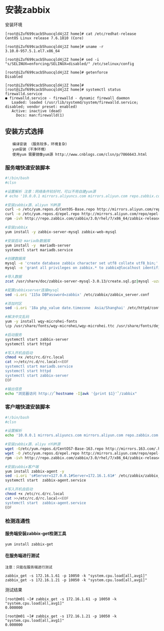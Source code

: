 # 安装zabbix
安装环境

    [root@iZuf699cacb5huocqld4j2Z home]# cat /etc/redhat-release
    CentOS Linux release 7.6.1810 (Core)
    
    [root@iZuf699cacb5huocqld4j2Z home]# uname -r
    3.10.0-957.5.1.el7.x86_64
    
    [root@iZuf699cacb5huocqld4j2Z home]# sed -i "s/SELINUX=enforcing/SELINUX=disabled/" /etc/selinux/config
    
    [root@iZuf699cacb5huocqld4j2Z home]# getenforce
    Disabled
    
    [root@iZuf699cacb5huocqld4j2Z home]#
    [root@iZuf699cacb5huocqld4j2Z home]# systemctl status firewalld.service
    ● firewalld.service - firewalld - dynamic firewall daemon
       Loaded: loaded (/usr/lib/systemd/system/firewalld.service; disabled; vendor preset: enabled)
       Active: inactive (dead)
         Docs: man:firewalld(1)

## 安装方式选择


    　　编译安装 （服务较多，环境复杂）
    　　yum安装（干净环境）
    　　使用yum 需要镜像yum源 http://www.cnblogs.com/clsn/p/7866643.html

### 服务端快速安装脚本
```bash
#!/bin/bash
#clsn

#设置解析 注意：网络条件较好时，可以不用自建yum源
# echo '10.0.0.1 mirrors.aliyuncs.com mirrors.aliyun.com repo.zabbix.com' >> /etc/hosts

#安装zabbix源、aliyun YUM源
curl -o /etc/yum.repos.d/CentOS-Base.repo http://mirrors.aliyun.com/repo/Centos-7.repo
curl -o /etc/yum.repos.d/epel.repo http://mirrors.aliyun.com/repo/epel-7.repo
rpm -ivh http://repo.zabbix.com/zabbix/3.0/rhel/7/x86_64/zabbix-release-3.0-1.el7.noarch.rpm

#安装zabbix 
yum install -y zabbix-server-mysql zabbix-web-mysql

#安装启动 mariadb数据库
yum install -y  mariadb-server
systemctl start mariadb.service

#创建数据库
mysql -e 'create database zabbix character set utf8 collate utf8_bin;'
mysql -e 'grant all privileges on zabbix.* to zabbix@localhost identified by "zabbix";'

#导入数据
zcat /usr/share/doc/zabbix-server-mysql-3.0.13/create.sql.gz|mysql -uzabbix -pzabbix zabbix

#配置zabbixserver连接mysql
sed -i.ori '115a DBPassword=zabbix' /etc/zabbix/zabbix_server.conf

#添加时区
sed -i.ori '18a php_value date.timezone  Asia/Shanghai' /etc/httpd/conf.d/zabbix.conf

#解决中文乱码
yum -y install wqy-microhei-fonts
\cp /usr/share/fonts/wqy-microhei/wqy-microhei.ttc /usr/share/fonts/dejavu/DejaVuSans.ttf

#启动服务
systemctl start zabbix-server
systemctl start httpd

#写入开机自启动
chmod +x /etc/rc.d/rc.local
cat >>/etc/rc.d/rc.local<<EOF
systemctl start mariadb.service
systemctl start httpd
systemctl start zabbix-server
EOF

#输出信息
echo "浏览器访问 http://`hostname -I|awk '{print $1}'`/zabbix"
```


### 客户端快速安装脚本
```bash
#!/bin/bash
#clsn

#设置解析
echo '10.0.0.1 mirrors.aliyuncs.com mirrors.aliyun.com repo.zabbix.com' >> /etc/hosts

#安装zabbix源、aliyu nYUM源
wget -O/etc/yum.repos.d/CentOS7-Base-163.repo http://mirrors.163.com/.help/CentOS7-Base-163.repo && \
wget -O /etc/yum.repos.d/epel.repo http://mirrors.aliyun.com/repo/epel-7.repo
rpm -ivh http://repo.zabbix.com/zabbix/3.0/rhel/7/x86_64/zabbix-release-3.0-1.el7.noarch.rpm

#安装zabbix客户端
yum install zabbix-agent -y
sed -i.ori 's#Server=127.0.0.1#Server=172.16.1.61#' /etc/zabbix/zabbix_agentd.conf
systemctl start  zabbix-agent.service

#写入开机自启动
chmod +x /etc/rc.d/rc.local
cat >>/etc/rc.d/rc.local<<EOF
systemctl start  zabbix-agent.service
EOF
```

### 检测连通性
#### 服务端安装zabbix-get检测工具

    yum install zabbix-get

#### 在服务端进行测试
    注意：只能在服务端进行测试
    
    zabbix_get -s 172.16.1.61 -p 10050 -k "system.cpu.load[all,avg1]"
    zabbix_get -s 172.16.1.21 -p 10050 -k "system.cpu.load[all,avg1]"
测试结果

    [root@m01 ~]# zabbix_get -s 172.16.1.61 -p 10050 -k "system.cpu.load[all,avg1]"
    0.000000
    
    [root@m01 ~]# zabbix_get -s 172.16.1.21 -p 10050 -k "system.cpu.load[all,avg1]"
    0.000000
